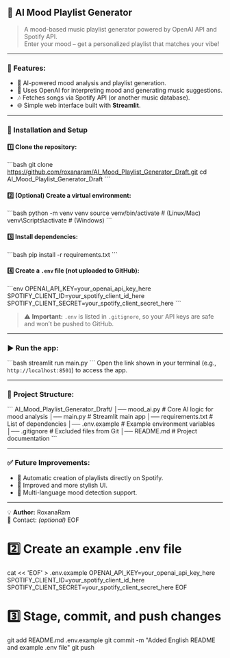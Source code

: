 ## 🎵 AI Mood Playlist Generator

> A mood-based music playlist generator powered by OpenAI API and Spotify API.  
> Enter your mood – get a personalized playlist that matches your vibe!  

---

### 📌 Features:
- 🧠 AI-powered mood analysis and playlist generation.
- 🤖 Uses OpenAI for interpreting mood and generating music suggestions.
- 🎶 Fetches songs via Spotify API (or another music database).
- 🌐 Simple web interface built with **Streamlit**.

---

### 🚀 Installation and Setup

#### 1️⃣ Clone the repository:
\`\`\`bash
git clone https://github.com/roxanaram/AI_Mood_Playlist_Generator_Draft.git
cd AI_Mood_Playlist_Generator_Draft
\`\`\`

#### 2️⃣ (Optional) Create a virtual environment:
\`\`\`bash
python -m venv venv
source venv/bin/activate   # (Linux/Mac)
venv\Scripts\activate      # (Windows)
\`\`\`

#### 3️⃣ Install dependencies:
\`\`\`bash
pip install -r requirements.txt
\`\`\`

#### 4️⃣ Create a `.env` file (not uploaded to GitHub):
\`\`\`env
OPENAI_API_KEY=your_openai_api_key_here
SPOTIFY_CLIENT_ID=your_spotify_client_id_here
SPOTIFY_CLIENT_SECRET=your_spotify_client_secret_here
\`\`\`

> ⚠️ **Important:** `.env` is listed in `.gitignore`, so your API keys are safe and won’t be pushed to GitHub.

---

### ▶ Run the app:
\`\`\`bash
streamlit run main.py
\`\`\`
Open the link shown in your terminal (e.g., `http://localhost:8501`) to access the app.

---

### 📂 Project Structure:
\`\`\`
AI_Mood_Playlist_Generator_Draft/
│── mood_ai.py          # Core AI logic for mood analysis
│── main.py             # Streamlit main app
│── requirements.txt    # List of dependencies
│── .env.example        # Example environment variables
│── .gitignore          # Excluded files from Git
│── README.md           # Project documentation
\`\`\`

---

### ✅ Future Improvements:
- 🎵 Automatic creation of playlists directly on Spotify.
- 🎨 Improved and more stylish UI.
- 🌙 Multi-language mood detection support.

---

💡 **Author:** RoxanaRam  
📧 Contact: *(optional)*
EOF

# 2️⃣ Create an example .env file
cat << 'EOF' > .env.example
OPENAI_API_KEY=your_openai_api_key_here
SPOTIFY_CLIENT_ID=your_spotify_client_id_here
SPOTIFY_CLIENT_SECRET=your_spotify_client_secret_here
EOF

# 3️⃣ Stage, commit, and push changes
git add README.md .env.example
git commit -m "Added English README and example .env file"
git push
